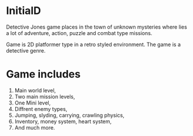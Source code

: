 # InitialD

Detective Jones game places in the town of unknown mysteries where lies a lot of adventure, action, puzzle and combat type missions.

Game is 2D platformer type in a retro styled environment. The game is a detective genre.

# Game includes

1. Main world level,
2. Two main mission levels,
3. One Mini level,
4. Diffrent enemy types,
5. Jumping, slyding, carrying, crawling physics,
6. Inventory, money system, heart system,
7. And much more.
